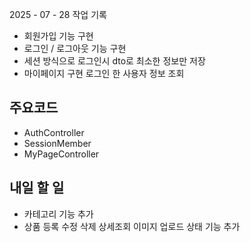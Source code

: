 2025 - 07 - 28 작업 기록

- 회원가입 기능 구현
- 로그인 / 로그아웃 기능 구현
- 세션 방식으로 로그인시 dto로 최소한 정보만  저장
- 마이페이지 구현 로그인 한 사용자 정보 조회

## 주요코드
- AuthController
- SessionMember
- MyPageController

## 내일 할 일
- 카테고리 기능 추가
- 상품 등록 수정 삭제 상세조회 이미지 업로드 상태 기능 추가
